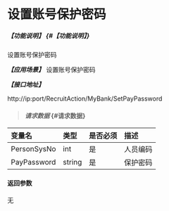# 设置账号保护密码

##### _【功能说明】_ {#【功能说明】}

设置账号保护密码

_**【应用场景】**_
设置账号保护密码



_**【接口地址】**_

http://ip:port/RecruitAction/MyBank/SetPayPassword

> #### _请求数据_ {#请求数据}

| 变量名 | 类型 | 是否必须 | 描述 |
| :--- | :--- | :--- | :--- |
| PersonSysNo| int| 是 | 人员编码 |
| PayPassword| string| 是 |保护密码 |

#### 返回参数

无



